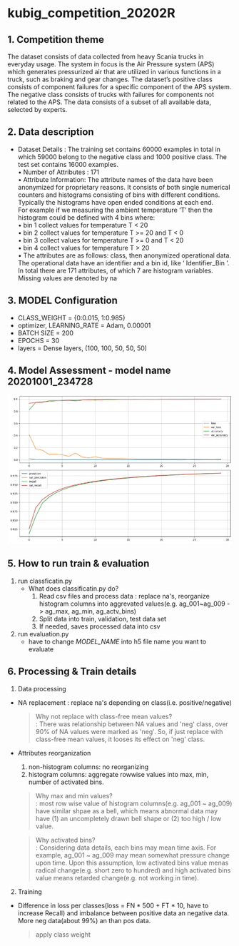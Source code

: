 # kubig_competition_20202R

## 1. Competition theme
The dataset consists of data collected from heavy Scania trucks in everyday usage. The system in focus is the Air Pressure system (APS) which generates pressurized air that are utilized in various functions in a truck, such as braking and gear changes. The dataset’s positive class consists of component failures for a specific component of the APS system. The negative class consists of trucks with failures for components not related to the APS. The data consists of a subset of all available data, selected by experts.  

## 2. Data description
  - Dataset Details : The training set contains 60000 examples in total in which 59000 belong to the negative class and 1000 positive class. The test set contains 16000 examples.  
    • Number of Attributes : 171  
    • Attribute Information: The attribute names of the data have been anonymized for proprietary reasons. It consists of both single numerical counters and histograms consisting of bins with different conditions. Typically the histograms have open ended conditions at each end.   
      For example if we measuring the ambient temperature ‘T’ then the histogram could be defined with 4 bins where:   
      • bin 1 collect values for temperature T < 20   
      • bin 2 collect values for temperature T >= 20 and T < 0   
      • bin 3 collect values for temperature T >= 0 and T < 20   
      • bin 4 collect values for temperature T > 20   
    • The attributes are as follows: class, then anonymized operational data. The operational data have an identifier and a bin id, like ‘ Identifier_Bin ’. In total there are 171 attributes, of which 7 are histogram variables. Missing values are denoted by na  

## 3. MODEL Configuration
- CLASS_WEIGHT = {0:0.015, 1:0.985}  
- optimizer, LEARNING_RATE = Adam, 0.00001
- BATCH SIZE = 200
- EPOCHS = 30
- layers = Dense layers, (100, 100, 50, 50, 50)

## 4. Model Assessment - model name 20201001_234728
![alt text](https://github.com/heavencandle/kubig_competition_20202R/blob/master/graph.PNG)
## 5. How to run train & evaluation
1. run classficatin.py
   - What does classificatin.py do?
      1) Read csv files and process data : replace na's, reorganize histogram columns into aggrevated values(e.g. ag_001~ag_009 -> ag_max, ag_min, ag_actv_bins)  
      2) Split data into train, validation, test data set  
      3) If needed, saves processed data into csv  
2. run evaluation.py  
   - have to change *MODEL_NAME* into h5 file name you want to evaluate  

## 6. Processing & Train details
1. Data processing  
  - NA replacement : replace na's depending on class(i.e. positive/negative)  
    > Why not replace with class-free mean values?  
    > : There was relationship between NA values and 'neg' class, over 90% of NA values were marked as 'neg'. So, if just replace with class-free mean values, it looses its effect on 'neg' class.  
  - Attributes reorganization  
    1) non-histogram columns: no reorganizing  
    2) histogram columns: aggregate rowwise values into max, min, number of activated bins.  
    > Why max and min values?  
    > : most row wise value of histogram columns(e.g. ag_001 ~ ag_009) have similar shpae as a bell, which means abnormal data may have (1) an uncompletely drawn bell shape or (2) too high / low value.  
      
    > Why activated bins?  
    > : Considering data details, each bins may mean time axis. For example, ag_001 ~ ag_009 may mean somewhat pressure change upon time. Upon this assumption, low activated bins value menas radical change(e.g. short zero to hundred) and high activated bins value means retarded change(e.g. not working in time).  
2. Training  
  - Difference in loss per classes(loss = FN * 500 + FT * 10, have to increase Recall) and imbalance between positive data an negative data. More neg data(about 99%) an than pos data.
    > apply class weight
    
  
